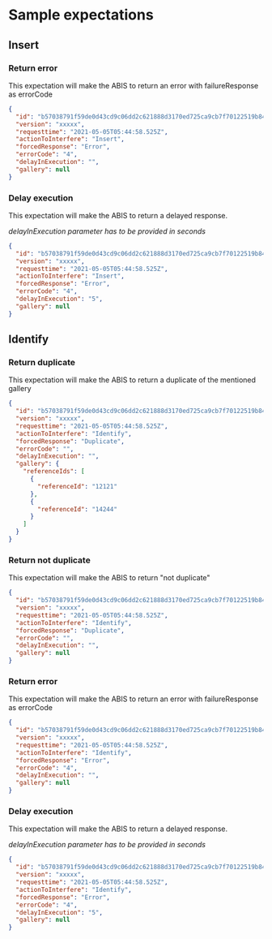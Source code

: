 # Sample expectations

## Insert

### Return error
This expectation will make the ABIS to return an error with failureResponse as errorCode

```json
{
  "id": "b57038791f59de0d43cd9c06dd2c621888d3170ed725ca9cb7f70122519b8484",
  "version": "xxxxx",
  "requesttime": "2021-05-05T05:44:58.525Z",
  "actionToInterfere": "Insert",
  "forcedResponse": "Error",
  "errorCode": "4",
  "delayInExecution": "",
  "gallery": null
}
```

### Delay execution
This expectation will make the ABIS to return a delayed response.

_delayInExecution parameter has to be provided in seconds_

```json
{
  "id": "b57038791f59de0d43cd9c06dd2c621888d3170ed725ca9cb7f70122519b8484",
  "version": "xxxxx",
  "requesttime": "2021-05-05T05:44:58.525Z",
  "actionToInterfere": "Insert",
  "forcedResponse": "Error",
  "errorCode": "4",
  "delayInExecution": "5",
  "gallery": null
}
```


## Identify

### Return duplicate
This expectation will make the ABIS to return a duplicate of the mentioned gallery

```json
{
  "id": "b57038791f59de0d43cd9c06dd2c621888d3170ed725ca9cb7f70122519b8484",
  "version": "xxxxx",
  "requesttime": "2021-05-05T05:44:58.525Z",
  "actionToInterfere": "Identify",
  "forcedResponse": "Duplicate",
  "errorCode": "",
  "delayInExecution": "",
  "gallery": {
    "referenceIds": [
      {
        "referenceId": "12121"
      },
      {
        "referenceId": "14244"
      }
    ]
  }
}
```

### Return not duplicate
This expectation will make the ABIS to return "not duplicate"

```json
{
  "id": "b57038791f59de0d43cd9c06dd2c621888d3170ed725ca9cb7f70122519b8484",
  "version": "xxxxx",
  "requesttime": "2021-05-05T05:44:58.525Z",
  "actionToInterfere": "Identify",
  "forcedResponse": "Duplicate",
  "errorCode": "",
  "delayInExecution": "",
  "gallery": null
}
```

### Return error
This expectation will make the ABIS to return an error with failureResponse as errorCode

```json
{
  "id": "b57038791f59de0d43cd9c06dd2c621888d3170ed725ca9cb7f70122519b8484",
  "version": "xxxxx",
  "requesttime": "2021-05-05T05:44:58.525Z",
  "actionToInterfere": "Identify",
  "forcedResponse": "Error",
  "errorCode": "4",
  "delayInExecution": "",
  "gallery": null
}
```

### Delay execution
This expectation will make the ABIS to return a delayed response.

_delayInExecution parameter has to be provided in seconds_

```json
{
  "id": "b57038791f59de0d43cd9c06dd2c621888d3170ed725ca9cb7f70122519b8484",
  "version": "xxxxx",
  "requesttime": "2021-05-05T05:44:58.525Z",
  "actionToInterfere": "Identify",
  "forcedResponse": "Error",
  "errorCode": "4",
  "delayInExecution": "5",
  "gallery": null
}
```

